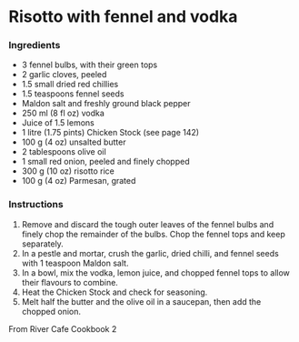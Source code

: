 # Risotto with fennel and vodka

### Ingredients

- 3 fennel bulbs, with their green tops
- 2 garlic cloves, peeled
- 1.5 small dried red chillies
- 1.5 teaspoons fennel seeds
- Maldon salt and freshly ground black pepper
- 250 ml (8 fl oz) vodka
- Juice of 1.5 lemons
- 1 litre (1.75 pints) Chicken Stock (see page 142)
- 100 g (4 oz) unsalted butter
- 2 tablespoons olive oil
- 1 small red onion, peeled and finely chopped
- 300 g (10 oz) risotto rice
- 100 g (4 oz) Parmesan, grated

### Instructions

1. Remove and discard the tough outer leaves of the fennel bulbs and finely chop the remainder of the bulbs. Chop the fennel tops and keep separately.
2. In a pestle and mortar, crush the garlic, dried chilli, and fennel seeds with 1 teaspoon Maldon salt.
3. In a bowl, mix the vodka, lemon juice, and chopped fennel tops to allow their flavours to combine.
4. Heat the Chicken Stock and check for seasoning.
5. Melt half the butter and the olive oil in a saucepan, then add the chopped onion.

From River Cafe Cookbook 2